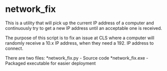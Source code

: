 network_fix
==========

This is a utility that will pick up the current IP address of a computer and continuously try to get a new IP address until an acceptable one is received.

The purpose of this script is to fix an issue at CLS where a computer will randomly receive a 10.x IP address, when they need a 192. IP address to connect.

There are two files:
*network_fix.py - Source code
*network_fix.exe - Packaged executable for easier deployment

